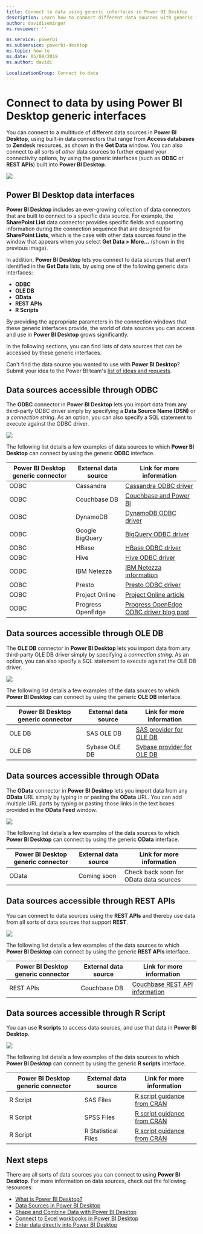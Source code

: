 ```yaml
---
title: Connect to data using generic interfaces in Power BI Desktop
description: Learn how to connect different data sources with generic interfaces in Power BI Desktop
author: davidiseminger
ms.reviewer: ''

ms.service: powerbi
ms.subservice: powerbi-desktop
ms.topic: how-to
ms.date: 05/08/2019
ms.author: davidi

LocalizationGroup: Connect to data
---
```

# Connect to data by using Power BI Desktop generic interfaces 

You can connect to a multitude of different data sources in **Power BI Desktop**, using built-in data connectors that range from **Access databases** to **Zendesk** resources, as shown in the **Get Data** window. You can also connect to all sorts of *other* data sources to further expand your connectivity options, by using the generic interfaces (such as **ODBC** or **REST APIs**) built into **Power BI Desktop**.

![](media/desktop-connect-using-generic-interfaces/generic-data-interfaces_1.png)

## Power BI Desktop data interfaces
**Power BI Desktop** includes an ever-growing collection of data connectors that are built to connect to a specific data source. For example, the **SharePoint List** data connector provides specific fields and supporting information during the connection sequence that are designed for **SharePoint Lists**, which is the case with other data sources found in the window that appears when you select **Get Data > More...** (shown in the previous image).

In addition, **Power BI Desktop** lets you connect to data sources that aren't identified in the **Get Data** lists, by using one of the following generic data interfaces:

* **ODBC**
* **OLE DB**
* **OData**
* **REST APIs**
* **R Scripts**

By providing the appropriate parameters in the connection windows that these generic interfaces provide, the world of data sources you can access and use in **Power BI Desktop** grows significantly.

In the following sections, you can find lists of data sources that can be accessed by these generic interfaces.

Can't find the data source you wanted to use with **Power BI Desktop**? Submit your idea to the Power BI team's [list of ideas and requests](https://ideas.powerbi.com/).

## Data sources accessible through ODBC
The **ODBC** connector in **Power BI Desktop** lets you import data from any third-party ODBC driver simply by specifying a **Data Source Name (DSN)** or a *connection string*. As an option, you can also specify a SQL statement to execute against the ODBC driver.

![](media/desktop-connect-using-generic-interfaces/generic-data-interfaces_2.png)

The following list details a few examples of data sources to which **Power BI Desktop** can connect by using the generic **ODBC** interface.

| Power BI Desktop generic connector | External data source | Link for more information |
| --- | --- | --- |
| ODBC |Cassandra |[Cassandra ODBC driver](https://www.simba.com/drivers/cassandra-odbc-jdbc/) |
| ODBC |Couchbase DB |[Couchbase and Power BI](https://powerbi.microsoft.com/blog/visualizing-data-from-couchbase-server-v4-using-power-bi/) |
| ODBC |DynamoDB |[DynamoDB ODBC driver](https://www.simba.com/drivers/dynamodb-odbc-jdbc/) |
| ODBC |Google BigQuery |[BigQuery ODBC driver](https://www.simba.com/drivers/bigquery-odbc-jdbc/) |
| ODBC |HBase |[HBase ODBC driver](https://www.simba.com/drivers/hbase-odbc-jdbc/) |
| ODBC |Hive |[Hive ODBC driver](https://www.simba.com/drivers/hive-odbc-jdbc/) |
| ODBC |IBM Netezza |[IBM Netezza information](https://www.ibm.com/support/knowledgecenter/SSULQD_7.2.1/com.ibm.nz.datacon.doc/c_datacon_plg_overview.html) |
| ODBC |Presto |[Presto ODBC driver](https://www.simba.com/drivers/presto-odbc-jdbc/) |
| ODBC |Project Online |[Project Online article](desktop-project-online-connect-to-data.md) |
| ODBC |Progress OpenEdge |[Progress OpenEdge ODBC driver blog post](https://www.progress.com/blogs/connect-microsoft-power-bi-to-openedge-via-odbc-driver) |

## Data sources accessible through OLE DB
The **OLE DB** connector in **Power BI Desktop** lets you import data from any third-party OLE DB driver simply by specifying a *connection string*. As an option, you can also specify a SQL statement to execute against the OLE DB driver.

![](media/desktop-connect-using-generic-interfaces/generic-data-interfaces_3.png)

The following list details a few examples of the data sources to which **Power BI Desktop** can connect by using the generic **OLE DB** interface.

| Power BI Desktop generic connector | External data source | Link for more information |
| --- | --- | --- |
| OLE DB |SAS OLE DB |[SAS provider for OLE DB](https://support.sas.com/downloads/package.htm?pid=648) |
| OLE DB |Sybase OLE DB |[Sybase provider for OLE DB](http://infocenter.sybase.com/help/index.jsp?topic=/com.sybase.infocenter.dc35888.1550/doc/html/jon1256941734395.html) |

## Data sources accessible through OData
The **OData** connector in **Power BI Desktop** lets you import data from any **OData** URL simply by typing in or pasting the **OData** URL. You can add multiple URL parts by typing or pasting those links in the text boxes provided in the **OData Feed** window.

![](media/desktop-connect-using-generic-interfaces/generic-data-interfaces_4.png)

The following list details a few examples of the data sources to which **Power BI Desktop** can connect by using the generic **OData** interface.

| Power BI Desktop generic connector | External data source | Link for more information |
| --- | --- | --- |
| OData |Coming soon |Check back soon for OData data sources |

## Data sources accessible through REST APIs
You can connect to data sources using the **REST APIs** and thereby use data from all sorts of data sources that support **REST**.

![](media/desktop-connect-using-generic-interfaces/generic-data-interfaces_5.png)

The following list details a few examples of the data sources to which **Power BI Desktop** can connect by using the generic **REST APIs** interface.

| Power BI Desktop generic connector | External data source | Link for more information |
| --- | --- | --- |
| REST APIs |Couchbase DB |[Couchbase REST API information](https://powerbi.microsoft.com/blog/visualizing-data-from-couchbase-server-v4-using-power-bi/) |

## Data sources accessible through R Script
You can use **R scripts** to access data sources, and use that data in **Power BI Desktop**.

![](media/desktop-connect-using-generic-interfaces/r-scripts-2.png)

The following list details a few examples of the data sources to which **Power BI Desktop** can connect by using the generic **R scripts** interface.

| Power BI Desktop generic connector | External data source | Link for more information |
| --- | --- | --- |
| R Script |SAS Files |[R script guidance from CRAN](https://cran.r-project.org/doc/manuals/R-data.html) |
| R Script |SPSS Files |[R script guidance from CRAN](https://cran.r-project.org/doc/manuals/R-data.html) |
| R Script |R Statistical Files |[R script guidance from CRAN](https://cran.r-project.org/doc/manuals/R-data.html) |

## Next steps
There are all sorts of data sources you can connect to using **Power BI Desktop**. For more information on data sources, check out the following resources:

* [What is Power BI Desktop?](../fundamentals/desktop-what-is-desktop.md)
* [Data Sources in Power BI Desktop](desktop-data-sources.md)
* [Shape and Combine Data with Power BI Desktop](desktop-shape-and-combine-data.md)
* [Connect to Excel workbooks in Power BI Desktop](desktop-connect-excel.md)   
* [Enter data directly into Power BI Desktop](desktop-enter-data-directly-into-desktop.md)   
